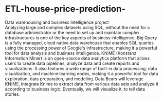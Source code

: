 # ETL-house-price-prediction-
Data warehousing and business Intelligence project  
Analyzing large and complex datasets using SQL, without the need for a database administrator or the 
need to set up and maintain complex infrastructures is one of the key aspects of business intelligence. Big 
Query is a fully managed, cloud native data warehouse that enables SQL queries using the processing 
power of Google's infrastructure, making it a powerful tool for data analysis and business intelligence. 
KNIME (Konstanz Information Miner) is an open-source data analytics platform that allows users to create 
data pipelines, analyze data and create reports and visualizations. It also features a wide range of built-in 
data processing, data visualization, and machine learning nodes, making it a powerful tool for data 
exploration, data preparation, and modeling. Data Bears will leverage KNIME, integrate Knime to extract 
data from various data sets and analyze it according to business logic. Eventually, we will visualize it, to 
tell data stories.
